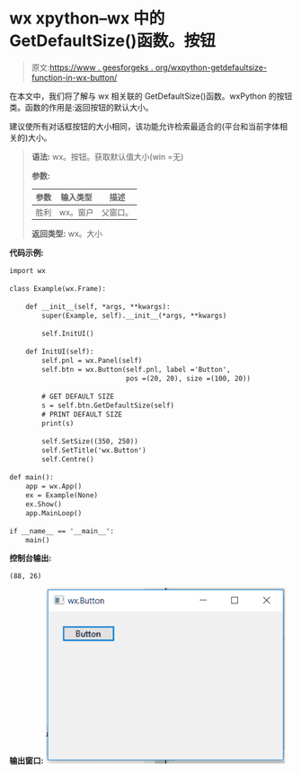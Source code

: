 # wx xpython–wx 中的 GetDefaultSize()函数。按钮

> 原文:[https://www . geesforgeks . org/wxpython-getdefaultsize-function-in-wx-button/](https://www.geeksforgeeks.org/wxpython-getdefaultsize-function-in-wx-button/)

在本文中，我们将了解与 wx 相关联的 GetDefaultSize()函数。wxPython 的按钮类。函数的作用是:返回按钮的默认大小。

建议使所有对话框按钮的大小相同，该功能允许检索最适合的(平台和当前字体相关的)大小。

> **语法:** wx。按钮。获取默认值大小(win =无)
> 
> **参数:**
> 
> | 参数 | 输入类型 | 描述 |
> | --- | --- | --- |
> | 胜利 | wx。窗户 | 父窗口。 |
> 
> **返回类型:** wx。大小

**代码示例:**

```
import wx

class Example(wx.Frame):

    def __init__(self, *args, **kwargs):
        super(Example, self).__init__(*args, **kwargs)

        self.InitUI()

    def InitUI(self):
        self.pnl = wx.Panel(self)
        self.btn = wx.Button(self.pnl, label ='Button', 
                             pos =(20, 20), size =(100, 20))

        # GET DEFAULT SIZE
        s = self.btn.GetDefaultSize(self)
        # PRINT DEFAULT SIZE
        print(s)

        self.SetSize((350, 250))
        self.SetTitle('wx.Button')
        self.Centre()

def main():
    app = wx.App()
    ex = Example(None)
    ex.Show()
    app.MainLoop()

if __name__ == '__main__':
    main()
```

**控制台输出:**

```
(88, 26)

```

**输出窗口:**
![](img/74eea21532d58564f73ad41fa0386976.png)